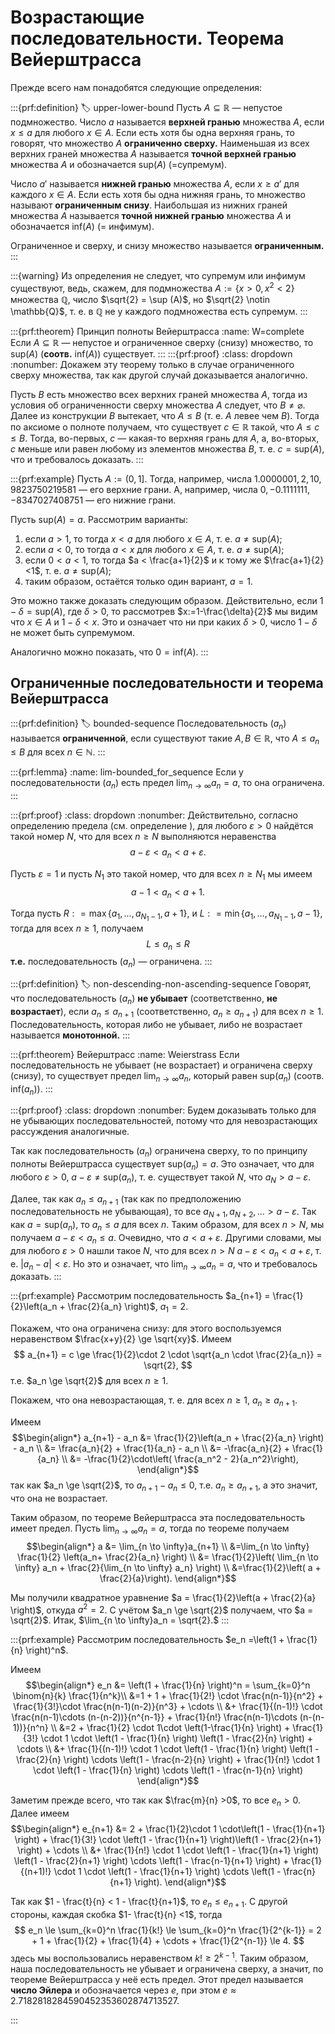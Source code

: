 # Возрастающие последовательности. Теорема Вейерштрасса

Прежде всего нам понадобятся следующие определения:

:::{prf:definition}
:label: upper-lower-bound
Пусть $A \subseteq \mathbb{R}$ — непустое подмножество. Число $a$ называется **верхней гранью** множества $A$, если $x\le a$ для любого $x \in A$. Если есть хотя бы одна верхняя грань, то говорят, что множество $A$ **ограниченно сверху.** Наименьшая из всех верхних граней множества $A$ называется **точной верхней гранью** множества $A$ и обозначается $\mathrm{sup}(A)$ (=супремум).

Число $a'$ называется **нижней гранью** множества $A$, если $x \ge a'$ для каждого $x \in A$. Если есть хотя бы одна нижняя грань, то множество называют **ограниченным снизу**. Наибольшая из нижних граней множества $A$ называется **точной нижней гранью** множества $A$ и обозначается $\mathrm{inf}(A)$ (= инфимум).

Ограниченное и сверху, и снизу множество называется **ограниченным.**
:::

:::{warning}
Из определения не следует, что супремум или инфимум существуют, ведь, скажем, для подмножества $A:= \{x>0, x^2 < 2\}$ множества $\mathbb{Q}$, число $\sqrt{2} = \sup (A)$, но $\sqrt{2} \notin \mathbb{Q}$, т. е. в $\mathbb{Q}$ не у каждого подмножества есть супремум. 
:::

:::{prf:theorem} Принцип полноты Вейерштрасса
:name: W=complete
Если $A\subseteq \mathbb{R}$ — непустое и ограниченное сверху (снизу) множество, то $\mathrm{sup}(A)$ (**соотв.** $\mathrm{inf}(A)$) существует.
:::
:::{prf:proof}
:class: dropdown
:nonumber:
Докажем эту теорему только в случае ограниченного сверху множества, так как другой случай доказывается аналогично.

Пусть $B$ есть множество всех верхних граней множества $A$, тогда из условия об ограниченности сверху множества $A$ следует, что $B \ne \varnothing$. Далее из конструкции $B$ вытекает, что $A\le B$ (т. е. $A$ левее чем $B$). Тогда по аксиоме о полноте получаем, что существует $c \in \mathbb{R}$ такой, что $A \le c \le B$. Тогда, во-первых, $c$ — какая-то верхняя грань для $A$, а, во-вторых, $c$ меньше или равен  любому из элементов множества $B$, т. е. $c = \mathrm{sup}(A)$, что и требовалось доказать.
:::



:::{prf:example}
Пусть $A := (0,1]$. Тогда, например, числа $1.0000001, 2, 10, 9823750219581$ — его верхние грани. А, например, числа $0, -0.1111111, -8347027408751$ — его нижние грани.

Пусть $\mathrm{sup}(A) = a$. Рассмотрим варианты:

1. если $a >1$, то тогда $x<a$ для любого $x\in A$, т. е. $a \ne \mathrm{sup}(A)$;
2. если $a<0$, то тогда $a<x$ для любого $x \in A$, т. е. $a \ne \mathrm{sup}(A)$;
3. если $0<a<1$, то тогда $a < \frac{a+1}{2}$ и к тому же $\frac{a+1}{2}<1$, т. е. $a \ne \mathrm{sup}(A)$; 
4. таким образом, остаётся только один вариант, $a = 1.$

Это можно также доказать следующим образом. Действительно, если $1-\delta = \mathrm{sup}(A)$, где $\delta > 0$, то рассмотрев $x:=1-\frac{\delta}{2}$ мы видим что $x\in A$ и $1-\delta < x$. Это и означает что ни при каких $\delta >0$, число $1 - \delta$ не может быть супремумом.

Аналогично можно показать, что $0 = \mathrm{inf}(A).$
:::

## Ограниченные последовательности и теорема Вейерштрасса


:::{prf:definition}
:label: bounded-sequence
Последовательность $(a_n)$ называется **ограниченной**, если существуют такие $A,B \in \mathbb{R}$, что $A\le a_n \le B$ для всех $n\in\mathbb{N}.$
:::

:::{prf:lemma}
:name: lim-bounded_for_sequence
Если у последовательности $(a_n)$ есть предел $\lim_{n \to \infty} a_n = a$, то она ограничена.
:::

:::{prf:proof}
:class: dropdown
:nonumber:
Действительно, согласно определению предела (см. определение [](#limit_of_sequence)), для любого $\varepsilon>0$ найдётся такой номер $N$, что для всех $n \ge N$ выполняются неравенства
$$
a- \varepsilon < a_n < a+\varepsilon.
$$

Пусть $\varepsilon = 1$ и пусть $N_1$ это такой номер, что для всех $n\ge N_1$ мы имеем
$$
a-1 < a_n < a+1.
$$

Тогда пусть $R: = \max \{a_1, \ldots, a_{N_1 -1}, a+1\}$, и $L: = \min \{a_1,\ldots, a_{N_1 -1}, a-1\}$, тогда для всех $n\ge 1$, получаем
$$
L \le a_n \le R
$$
**т.е.** последовательность $(a_n)$ — ограничена.
:::

:::{prf:definition}
:label: non-descending-non-ascending-sequence
Говорят, что последовательность $(a_n)$ **не убывает** (соответственно, **не возрастает**), если $a_n \le a_{n+1}$ (соответственно, $a_n \ge a_{n+1}$) для всех $n \ge 1.$ Последовательность, которая либо не убывает, либо не возрастает называется **монотонной.**
:::


:::{prf:theorem} Вейерштрасс
:name: Weierstrass
Если последовательность не убывает (не возрастает) и ограничена сверху (снизу), то существует предел $\lim_{n \to \infty}a_n$, который равен $\mathrm{sup}(a_n)$ (соотв. $\mathrm{inf}(a_n)$).
:::

:::{prf:proof}
:class: dropdown
:nonumber:
Будем доказывать только для не убывающих последовательностей, потому что для невозрастающих рассуждения аналогичные.

Так как последовательность $(a_n)$ ограничена сверху, то по принципу полноты Вейерштрасса существует $\mathrm{sup}(a_n) = a$. Это означает, что для любого $\varepsilon >0$, $a-\varepsilon \ne \mathrm{sup}(a_n)$, т. е. существует такой $N$, что $a_N >a -\varepsilon$.

Далее, так как $a_n \le a_{n+1}$ (так как по предположению последовательность не убывающая), то все $a_{N+1}, a_{N+2}, \ldots > a -\varepsilon$. Так как $a = \mathrm{sup}(a_n)$, то $a_n \le a$ для всех $n$. Таким образом, для всех $n > N$, мы получаем $a- \varepsilon < a_n \le a$. Очевидно, что $a < a+\varepsilon$. Другими словами, мы для любого $\varepsilon >0$ нашли такое $N$, что для всех $n>N$ $a -\varepsilon < a_n < a + \varepsilon$, т. е. $|a_n - a| < \varepsilon$. Но это и означает, что $\lim_{n \to \infty}a_n = a$, что и требовалось доказать.
:::

:::{prf:example}
Рассмотрим последовательность $a_{n+1} = \frac{1}{2}\left(a_n + \frac{2}{a_n} \right)$, $a_1 = 2$. 

Покажем, что она ограничена снизу: для этого воспользуемся неравенством $\frac{x+y}{2} \ge \sqrt{xy}$. Имеем
$$
a_{n+1} = c \ge \frac{1}{2}\cdot 2 \cdot \sqrt{a_n \cdot \frac{2}{a_n}} = \sqrt{2},
$$
т.е. $a_n \ge \sqrt{2}$ для всех $n \ge 1$.

Покажем, что она невозрастающая, т. е. для всех $n\ge 1$, $a_{n} \ge a_{n+1}$.

Имеем
$$\begin{align*}
a_{n+1} - a_n &= \frac{1}{2}\left(a_n + \frac{2}{a_n} \right) - a_n \\
&= \frac{a_n}{2} + \frac{1}{a_n} - a_n \\
&= -\frac{a_n}{2} + \frac{1}{a_n} \\
&= -\frac{1}{2}\cdot\left( \frac{a_n^2 - 2}{a_n^2}\right),
\end{align*}$$
так как $a_n \ge \sqrt{2}$, то $a_{n+1} - a_n \le 0$, т.е. $a_{n} \ge a_{n+1}$, а это значит, что она не возрастает. 

Таким образом, по теореме Вейерштрасса эта последовательность имеет предел. Пусть $\lim_{n\to \infty}a_n =a$, тогда по теореме [](#a+b,ca,ab) получаем
$$\begin{align*}
a &= \lim_{n \to \infty}a_{n+1} \\
&=\lim_{n \to \infty} \frac{1}{2} \left(a_n+ \frac{2}{a_n} \right) \\
&=  \frac{1}{2}\left( \lim_{n \to \infty} a_n + \frac{2}{\lim_{n \to \infty} a_n} \right) \\
&=\frac{1}{2}\left( a + \frac{2}{a}\right).
\end{align*}$$

Мы получили квадратное уравнение $a = \frac{1}{2}\left(a + \frac{2}{a} \right)$, откуда $a^2 = 2$. С учётом $a_n \ge \sqrt{2}$ получаем, что $a = \sqrt{2}$. Итак, $\lim_{n \to \infty}a_n = \sqrt{2}.$
:::



:::{prf:example}
Рассмотрим последовательность $e_n =\left(1 + \frac{1}{n} \right)^n$.

Имеем
$$\begin{align*}
e_n &= \left(1 + \frac{1}{n} \right)^n = \sum_{k=0}^n \binom{n}{k} \frac{1}{n^k}\\
&=1 + 1 + \frac{1}{2!} \cdot \frac{n(n-1)}{n^2} + \frac{1}{3!}\cdot \frac{n(n-1)(n-2)}{n^3} + \cdots \\
&+ \frac{1}{(n-1)!} \cdot \frac{n(n-1)\cdots (n-(n-2))}{n^{n-1}} + \frac{1}{n!} \frac{n(n-1)\cdots (n-(n-1))}{n^n} \\
&=2 + \frac{1}{2} \cdot 1\cdot \left(1-\frac{1}{n} \right) + \frac{1}{3!} \cdot 1 \cdot \left(1 - \frac{1}{n} \right) \left(1 - \frac{2}{n} \right) + \cdots \\
&+ \frac{1}{(n-1)!} \cdot 1 \cdot \left(1 - \frac{1}{n} \right) \left(1 - \frac{2}{n} \right) \cdots \left(1 - \frac{n-2}{n} \right) + \frac{1}{n!} \cdot 1 \cdot \left(1 - \frac{1}{n} \right) \cdots \left(1 - \frac{n-1}{n} \right)
\end{align*}$$

Заметим прежде всего, что так как $\frac{m}{n} >0$, то все $e_n >0$. Далее имеем
$$\begin{align*}
e_{n+1} &= 2 + \frac{1}{2}\cdot 1 \cdot\left(1 - \frac{1}{n+1} \right) + \frac{1}{3!} \cdot \left(1 - \frac{1}{n+1} \right)\left(1 - \frac{2}{n+1} \right) + \cdots \\
&+ \frac{1}{n!} \cdot 1 \cdot \left(1 - \frac{1}{n+1} \right) \left(1 - \frac{2}{n+1} \right) \cdots \left(1 - \frac{n-1}{n+1} \right) + \frac{1}{(n+1)!} \cdot 1 \cdot \left(1 - \frac{1}{n+1} \right) \cdots \left(1 - \frac{n}{n+1} \right).
\end{align*}$$

Так как $1 - \frac{t}{n} < 1 - \frac{t}{n+1}$, то $e_n \le e_{n+1}$. С другой стороны, каждая скобка $1- \frac{t}{n} <1$, тогда
$$
e_n \le \sum_{k=0}^n \frac{1}{k!} \le \sum_{k=0}^n \frac{1}{2^{k-1}} = 2 + 1 + \frac{1}{2} + \frac{1}{4} + \cdots + \frac{1}{2^{n-1}} \le 4.
$$
здесь мы воспользовались неравенством $k! \ge 2^{k-1}$. Таким образом, наша последовательность не убывает и ограничена сверху, а значит, по теореме Вейерштрасса у неё есть предел. Этот предел называется **число Эйлера** и обозначается через $e$, при этом $e \approx 2.7182818284590452353602874713527.$

:::